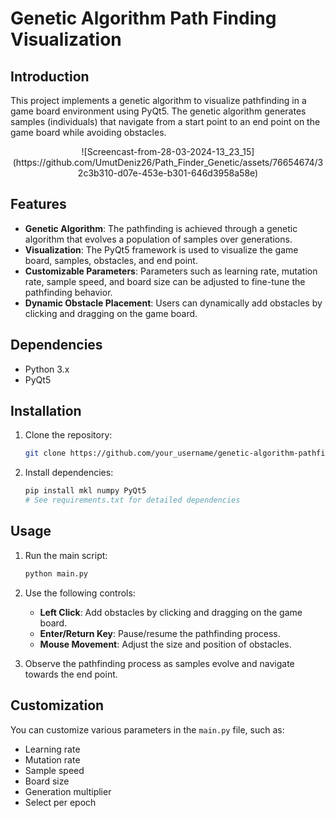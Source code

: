 # Genetic Algorithm Path Finding Visualization

## Introduction
This project implements a genetic algorithm to visualize pathfinding in a game board environment using PyQt5. The genetic algorithm generates samples (individuals) that navigate from a start point to an end point on the game board while avoiding obstacles. 

<p align="center">
  ![Screencast-from-28-03-2024-13_23_15](https://github.com/UmutDeniz26/Path_Finder_Genetic/assets/76654674/32c3b310-d07e-453e-b301-646d3958a58e)
</p>



## Features
- **Genetic Algorithm**: The pathfinding is achieved through a genetic algorithm that evolves a population of samples over generations.
- **Visualization**: The PyQt5 framework is used to visualize the game board, samples, obstacles, and end point.
- **Customizable Parameters**: Parameters such as learning rate, mutation rate, sample speed, and board size can be adjusted to fine-tune the pathfinding behavior.
- **Dynamic Obstacle Placement**: Users can dynamically add obstacles by clicking and dragging on the game board.

## Dependencies
- Python 3.x
- PyQt5

## Installation
1. Clone the repository:
   ```bash
   git clone https://github.com/your_username/genetic-algorithm-pathfinding.git
   ```

2. Install dependencies:
   ```bash
   pip install mkl numpy PyQt5
   # See requirements.txt for detailed dependencies
   ```


## Usage
1. Run the main script:
   ```bash
   python main.py
   ```

2. Use the following controls:
   - **Left Click**: Add obstacles by clicking and dragging on the game board.
   - **Enter/Return Key**: Pause/resume the pathfinding process.
   - **Mouse Movement**: Adjust the size and position of obstacles.

3. Observe the pathfinding process as samples evolve and navigate towards the end point.

## Customization
You can customize various parameters in the `main.py` file, such as:
- Learning rate
- Mutation rate
- Sample speed
- Board size
- Generation multiplier
- Select per epoch
